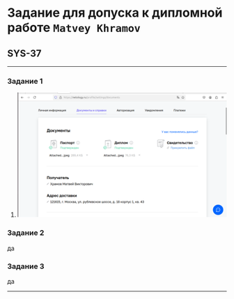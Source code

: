 # Задание для допуска к дипломной работе `Matvey Khramov`  
## SYS-37

---

### Задание 1

1. ![Screenshot 4](https://github.com/Netology88/DevOps.-I-D/blob/main/screenshots/Screenshot%20from%202025-03-04%2009-56-26.png)

### Задание 2
 да


### Задание 3
 да

---
